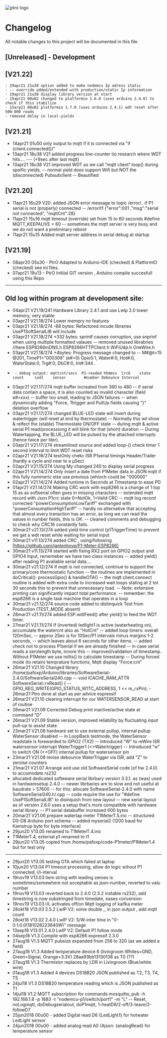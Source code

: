![ptro logo](/tools/logo/ptro_930x474_longwhite_ends_bg.svg)
# Changelog
All notable changes to this project will be documented in this file.

## [Unreleased] - Development
## [V21.22]
	- 19apr21 21u38 option added to make nodemcu Ip adress static
	- -- override added/extended with production/static Ip information
	- 19apr21 21u38 display library version at start
	- 15apr21 00u02 changed to platformio 1.6.0 (uses arduino 2.4.0) to check if this stabilize
	- 15arp21 00u02 platformio 1.7.0 (uses arduino 2.4.1) wdt reset after 500-800 reads
	- removed delay in local-yields
## [V21.21]
- 14apr21 01u50 only output to mqtt if it is connected  via "if (client.connected())" 
- 13apr21 18u38 V21 added progress line-counter tio research where WDT hits....
	--- (+9sec after last mqtt)
- 13apr21 18u38 V21 improved WDT as we call "mqtt client".loop() during speific yields,
	-- normal yield does support Wifi but NOT the (disconnected) Pubsubclient
	-- Beautified
## [V21.20]
- 11apr21 16u29 V20: added JSON error message to topic /error/.. if P1 serial is not (properly) connected
	-- /error/t1 {"error":001 ,"msg":"serial not connected", "mqttCnt":28}
- 11apr21 15u16 mqtt timeout (override) set from 15 to 60 seconds #define MQTT_KEEPALIVE = 60
	-- sometimes the mqtt server is very busy and we do not want a preliminary reboot
- 11apr21 15u15 Added mqtt server address  in serial debug at startup
## [V21.19]
- 08apr20 05u30 - PtrO Adapted to Arduino-IDE (checked) & PlatformIO  (checked) see ini files.
- 07apr21 19u13 - PtrO Initiial GIT version , Arduino compile succesfull using this Repo
---------------------------------------------------------------------------------------
## Old log within program at development site:
- 04apr21 V21.19/241 Hardware Library 2.4.1 and use Lwip 2.0 lower memory, very stable
- 03apr21 V21.18/274 Lower mempry no features
- 03apr21 V21.18/274 -68 bytes: Refactored incude libraries UseP1SoftSerialLIB will include <SoftwareSerial241>
- 03apr21 V21.18/274 +332 bytes: sprintf causes corruption, use snprinf when using multiple formatted valaues 
		-- removed unused librabries //here ESP8266mDNS.h ESP8266HTTPClient.h WiFiUdp.h OneWire.h
- 03apr21 V21.18/274 +4bytes: Progress message changed to 
		-- M#@t=15 @201, TimeP1="000309" (e#=0)    Gpio5:1, Water#:0, Hot#:0, WaterState:0, Trg#:0, DbC#:0, Int#:344 .
-      - debug output: mqttcnt/secs  P1-readed hhmmss  CrcE    state    count     Ledl    sensor        #number Debounce Interval
- 03apr21 V21.17/274 mqtt buffer increated from 360 to 480
		-- if serial data contain a space, it is also counted as invalid character (field e#=xxx)
		-- buffer too small, leading to JSON failures
		-- when dynamically adding "Force, Ttrigger and PullUp fields causing "}" deletion overflow
- 03apr21 V21.17/274 changed BLUE-LED state will invert during watertrigger (will reset at end by thermostate)
		-- Normally this wil show  & relfect the  (stable) Thermostate ON/OFF state
		-- during mqtt & active serial P1 read/processiong it will blink for that  (short) duration
		-- During Watertapping, the BLUE_LED will be pulsed by the attached interrupts (hence twice per liter).
- 03apr21 V21.17/274 streamlined source and added loop-() check timer 1 second interval to limit WDT reset risks
- 02apr21 V21.16/274 testOnly chekc ISR P1serial timings  Header/Trailer (hardly a cycle and near to a µSec)
- 02apr21 V21.15/274 Using My changed 240 to display serial progress
- 02apr21 V21.14/274 Only insert a date from P1Meter data in JSON mqtt if this fully nummeric else use previous (whioch could be "000000"
- 02apr21 V21.14/274 Added runtime in Seconds at Timestamp to ease PD
- 01apr21 V21.14/274 Making CRC work with esp8266 is a change of 1 top 15 as as softserial often goes in missing characters
		-- extended mqtt record with Json P1crc state 0=NotOk, 1=Valid CRC
		-- mqtt log record corrected "powerConsumptionLowTariff" exchanged with "powerConsumptionHighTariff"
		-- hardly no alternative that accepting that almost every tranaction has an error, as long we can read the values in number fields, this is OK.
		-- cleaned comments and debugging to check why CRC16 constantly fails.
- 30mar21 v21.13/274 added yield time control (p1TriggerTime) to prevent we get a wdt reset while waiting for serial input
- 30mar21 v11.13/274 added CRC , using/following [https://github.com/jantenhove/P1-Meter-ESP8266]
- 30mar21 v11.13/274 started with fixing RX2 port on GPIO2 output and GPIO4 Input, rememeber we have two class instances
		-- added yield() after reading P1 available serial data....
- 30mar21 v21.12/274 If mqtt is not connected, continue to support the primary/core thermostatic function
		-- the routines are implemented in doCritical(): processGpio() & handleOTA()
		-- the mqtt client.connect routine is added with extra code to increased wait loops stating at 2 tot 30 seconds this to prevent that unnecessary load.
		-- Note: extensive printing can significantly impact total performance.
		-- remember: the esp8266 is a single task machine that operates in a loop
- 30mar21 v21.12/274 source code added to distinquick Test from Production (TEST_MODE absent)
- 28mar21 v21.11/274 added ESP.wdtFeed() after yield() to feed the WDT timer.
- 27mar21 V21.11/274 If (inverted) ledlight1 is active (waterheating on), accumulate the watercnt also as "HotCnt"
		-- added loop timers: overall 120mSec,
		-- approx 2Sec is for 10Sec/P1 intervals minus margins 1-2 seconds,
		-- which leaves about 6 seconds for other items.
		-- added check not to process P1serial if we are already finished
		-- in case serial reads a zerolength byte, innore this
		-- improved/validation of timestamp. Without P1Meter we use millis() to calculate timestamp
		-- During forced mode (to retain) temprature functions, Mqtt display "Force:cnt"
- 26mar21 V21.10 Changed library /home/pafoxp/Arduino/libraries/SoftwareSerial-2.4.0/SoftwareSerial240.cpp
		-- void ICACHE_RAM_ATTR SoftwareSerial::rxRead() {
		-- GPIO_REG_WRITE(GPIO_STATUS_W1TC_ADDRESS, 1 << m_rxPin);  - 26mar21 Ptro done at start as per advice espressif
- 26mar21 V21.10 clearing interrupt for our WATERSENSOR_READ at start of routine
- 26mar21 V21.09 Corrected Debug print inactive/active state at command "D"
- 26mar21 V21.09 Stable version, improved reliability by fluctuating input pull-up to assist state.
- 23mar21 V21.08 hardware set to use external pullup, internal pullup  WaterSensor disabled
		-- in LoopBack testmode, the WaterSensor readstate is forewarded to GPIO2 (TX2)
		-- Introduced "W" to reWire ISR watersensor interrupt WaterTrigger1 (<>Watertrigger)
		-- Introduced "w" to switch ON (<>OFF) internal pullup for watersensor pin
- 23mar21 V21.08 revise debounce WaterTrigger via ISR, add "Z" to zeroise counters
- 21mar21 V21.07 Arrange and use old SoftwareSerial code  (of hw 2.4.0) to accomodate rs232
-   allocated dedicated softeware serial librbary version 3.3.1. as (was) used in hardwaresetup 2.4.0
		-- newer librbaries are to slow and not useful at baudrate > 57600
		-- for this: allocate SoftwareSerial-2.4.0 with name SoftwareSerial240.h/.cpp
		-- code require the use for "#define UseP1SoftSerialLIB" to disinquish from new layout
		-- new serial layout as of version 2.6.0 uses a setup that's more compatible with hardware serial library.
		-- P1 serial databuffer increased 600 bytes
- 20mar21 V21.06  prepare watertap meter T1MeterT.5.ino
		-- structured D0-D8 Arduino port schema
		-- added myserial2 (1200 baud for Kamstrup byte for byte interface)
- 29jun20 V13.05 renamed to T1MeterT.4.ino
- T1MeterT.4, external p1 renamed to t1
- 29jun20 V13.05 copied from /home/pafoxp/code-P1meter/P1Meter1.4 but for test only
- ----------------------------------------------------------------------------------------
- 29jun20 V13.05 testing OTA which failed at laptop
- 10jun20 V13.04 P1 timeout processing, allow do logic wihout P1 connected, i/I-nterval
- 19nov19 V13.03 tiem string with leading zeroes is sometimes/somewhere not acceptable as json-number, reverted to valu number
- 19nov19 V13.03 reverted back to 2.4.0 (2.5.2 instable rs232), add timestring is now substringed from timedate, eases conversion
- 19nov19 V13.03 l/L activates off/on Mqtt logging of kaifka meter
- 28okt18 V13.03 2.5.2 LwIP V2: solve double ,, in json output , add mqtt count
- 28okt18 V13.02 2.4.0 LwIP V2: S/W-inter time in "0-0:1.0.0(181028223640W)" message
- 13sep18 V13.01 2.4.0 LwIP V2: Default P1 follow mode
- 04sep18 V1.3 Compile with esp8266 expressif 2.3.0
- 27aug18 V1.3 MQTT pubsize expanded from 256 to 320 (as we added a field)
- 27aug18 V1.3 Added temperature device 6 (livingroom Whites=GND, Green=Signal, Orange=3.3V) 28aa93bb13130138 as T0 (??)
- 27aug18 V1.3 Thermistor replaces by LDR in Livingroom (Blue/white wire)
- 01aug18 V1.3 Added 4 devices DS18B20 JSON published as T2, T3, T4, T5
- 24jul18 V1.3 DS18B20 temperature reading which is JSON published as T1
- 14jul18 V1.2 MQTT subscription for commands mosquitto_pub -h 192.168.1.8 -p 1883 -t "nodemcu-p1/switch/port1" -m "L"
		-- Reset, noLogmqtt, doDebugserialout, doP1mqtt, 1-heatD8/2-off/3-leave/2-followD7
- 25jun2018 00u00 - added Digital read D6 {LedLight1} for hotwater LedLight sensor
- 24jun2018 00u00 - added analog read A0 (Ajson: {analogRead} for temperature sensor
